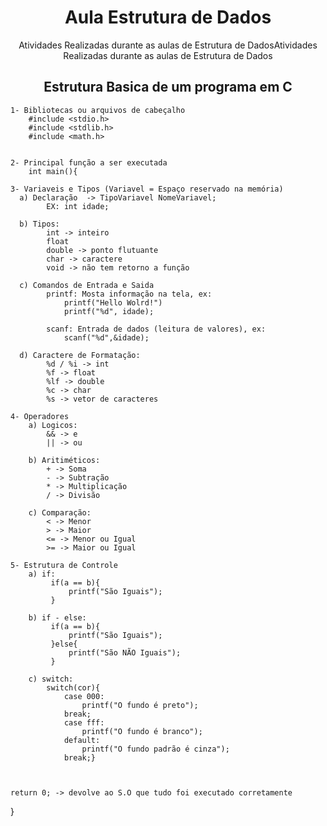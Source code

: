 <h1 align="center"> Aula Estrutura de Dados</h1>

<p align="center">Atividades Realizadas durante as aulas de Estrutura de DadosAtividades Realizadas durante as aulas de Estrutura de Dados</p>


<h2 align="center">Estrutura Basica de um programa em C</h2>

    1- Bibliotecas ou arquivos de cabeçalho
	    #include <stdio.h>
	    #include <stdlib.h>
	    #include <math.h>

    
    2- Principal função a ser executada
	    int main(){

    3- Variaveis e Tipos (Variavel = Espaço reservado na memória)
      a) Declaração  -> TipoVariavel NomeVariavel;
            EX: int idade;
      
      b) Tipos: 
            int -> inteiro
            float
            double -> ponto flutuante
            char -> caractere
            void -> não tem retorno a função
        
      c) Comandos de Entrada e Saida
            printf: Mosta informação na tela, ex:
                printf("Hello Wolrd!")
                printf("%d", idade); 
                
            scanf: Entrada de dados (leitura de valores), ex:
                scanf("%d",&idade);
                    
      d) Caractere de Formatação:
        	%d / %i -> int
            %f -> float
            %lf -> double
            %c -> char
            %s -> vetor de caracteres
                
    4- Operadores 
	    a) Logicos: 
		    && -> e
		    || -> ou
    
	    b) Aritiméticos:
		    + -> Soma
		    - -> Subtração
		    * -> Multiplicação
		    / -> Divisão
	
	    c) Comparação:
		    < -> Menor
		    > -> Maior
		    <= -> Menor ou Igual
		    >= -> Maior ou Igual

    5- Estrutura de Controle 
	    a) if:
             if(a == b){
                 printf("São Iguais");
             }

	    b) if - else:
             if(a == b){
                 printf("São Iguais");
             }else{
                 printf("São NÃO Iguais");
             }

	    c) switch: 
            switch(cor){ 
                case 000:
                    printf("O fundo é preto"); 
                break; 
                case fff:
                    printf("O fundo é branco");
                default: 
                    printf("O fundo padrão é cinza");
                break;}
        

				
    return 0; -> devolve ao S.O que tudo foi executado corretamente   
}




